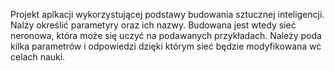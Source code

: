 Projekt aplkacji wykorzystującej podstawy budowania sztucznej inteligencji.
Nalży określić parametyry oraz ich nazwy.
Budowana jest wtedy sieć neronowa, która może się uczyć na podawanych przykładach.
Należy poda kilka parametrów i odpowiedzi dzięki którym sieć będzie modyfikowana wc celach nauki.
